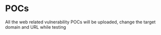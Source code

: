 # POCs
All the web related vulnerability POCs will be uploaded, change the target domain and URL while testing

